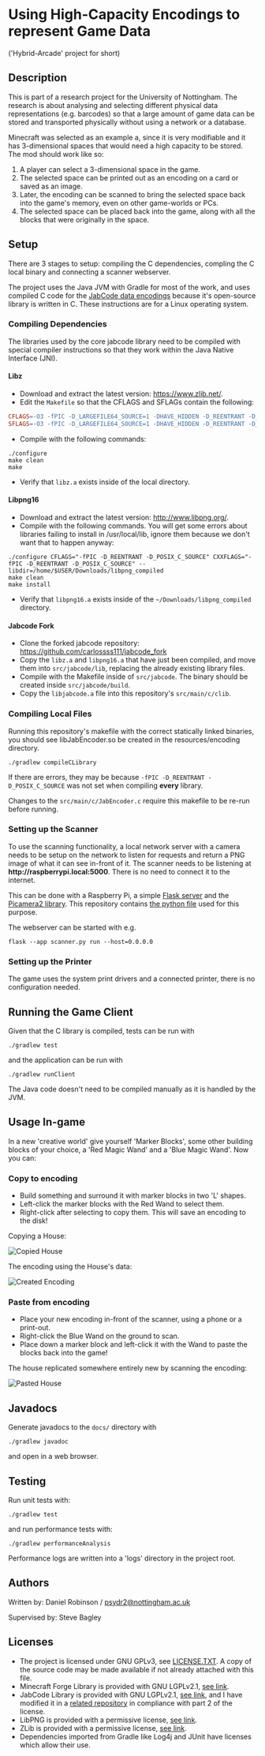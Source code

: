 # Using High-Capacity Encodings to represent Game Data
('Hybrid-Arcade' project for short)

## Description
This is part of a research project for the University of Nottingham. The research is about analysing and selecting  different physical data representations (e.g. barcodes) so that a large amount of game data can be stored and transported physically without using a network or a database.

Minecraft was selected as an example a, since it is very modifiable and it has 3-dimensional spaces that would need a high capacity to be stored. The mod should work like so:
1. A player can select a 3-dimensional space in the game.
1. The selected space can be printed out as an encoding on a card or saved as an image.
1. Later, the encoding can be scanned to bring the selected space back into the game's memory, even on other game-worlds or PCs.
1. The selected space can be placed back into the game, along with all the blocks that were originally in the space.

## Setup
There are 3 stages to setup: compiling the C dependencies, compling the C local binary and connecting a scanner webserver.

The project uses the Java JVM with Gradle for most of the work, and uses compiled C code for the 
[JabCode data encodings][jabcode_library] because it's open-source library is written in C. These 
instructions are for a Linux operating system.

### Compiling Dependencies
The libraries used by the core jabcode library need to be compiled with special compiler instructions
so that they work within the Java Native Interface (JNI).

#### Libz
* Download and extract the latest version: https://www.zlib.net/. 
* Edit the `Makefile` so that the CFLAGS and SFLAGs contain the following:
```makefile
CFLAGS=-O3 -fPIC -D_LARGEFILE64_SOURCE=1 -DHAVE_HIDDEN -D_REENTRANT -D_POSIX_C_SOURCE
SFLAGS=-O3 -fPIC -D_LARGEFILE64_SOURCE=1 -DHAVE_HIDDEN -D_REENTRANT -D_POSIX_C_SOURCE
```
* Compile with the following commands:
```
./configure
make clean
make
```
* Verify that `libz.a` exists inside of the local directory.

#### Libpng16
* Download and extract the latest version: http://www.libpng.org/.
* Compile with the following commands. You will get some errors about libraries failing to install in
/usr/local/lib, ignore them because we don't want that to happen anyway:
```
./configure CFLAGS="-fPIC -D_REENTRANT -D_POSIX_C_SOURCE" CXXFLAGS="-fPIC -D_REENTRANT -D_POSIX_C_SOURCE" --libdir=/home/$USER/Downloads/libpng_compiled
make clean
make install
```
* Verify that `libpng16.a` exists inside of the `~/Downloads/libpng_compiled` directory.

#### Jabcode Fork
* Clone the forked jabcode repository: https://github.com/carlossss111/jabcode_fork
* Copy the `libz.a` and `libpng16.a` that have just been compiled, and move them into `src/jabcode/lib`, replacing
the already existing library files.
* Compile with the Makefile inside of `src/jabcode`. The binary should be created inside `src/jabcode/build`.
* Copy the `libjabcode.a` file into this repository's `src/main/c/clib`.

### Compiling Local Files
Running this repository's makefile with the correct statically linked binaries, you should see libJabEncoder.so 
be created in the resources/encoding directory.
```
./gradlew compileCLibrary
```
If there are errors, they may be because `-fPIC -D_REENTRANT -D_POSIX_C_SOURCE` was not
set when compiling **every** library.

Changes to the `src/main/c/JabEncoder.c` require this makefile to be re-run before running.

### Setting up the Scanner
To use the scanning functionality, a local network server with a camera needs to be setup on the network to listen for requests 
and return a PNG image of what it can see in-front of it. The scanner needs to be listening at **http[]()://raspberrypi.local:5000**.
There is no need to connect it to the internet.

This can be done with a Raspberry Pi, a simple [Flask server][flask] and the [Picamera2 library][picam].
This repository contains [the python file][pyfile] used for this purpose.

The webserver can be started with e.g.
```
flask --app scanner.py run --host=0.0.0.0
```

### Setting up the Printer
The game uses the system print drivers and a connected printer, there is no configuration needed.

## Running the Game Client
Given that the C library is compiled, tests can be run with
```
./gradlew test
```
and the application can be run with
```
./gradlew runClient
```
The Java code doesn't need to be compiled manually as it is handled by the JVM.

## Usage In-game
In a new 'creative world' give yourself 'Marker Blocks', some other building blocks of your choice, 
a 'Red Magic Wand' and a 'Blue Magic Wand'. Now you can:

### Copy to encoding
* Build something and surround it with marker blocks in two 'L' shapes.
* Left-click the marker blocks with the Red Wand to select them.
* Right-click after selecting to copy them. This will save an encoding to the disk!

Copying a House:

![Copied House][copy_image]

The encoding using the House's data:

![Created Encoding][copy_barcode]

### Paste from encoding
* Place your new encoding in-front of the scanner, using a phone or a print-out.
* Right-click the Blue Wand on the ground to scan.
* Place down a marker block and left-click it with the Wand to paste the blocks back into the game!

The house replicated somewhere entirely new by scanning the encoding:

![Pasted House][paste_image]

## Javadocs
Generate javadocs to the `docs/` directory with
```
./gradlew javadoc
```
and open in a web browser.

## Testing
Run unit tests with:
```
./gradlew test
```
and run performance tests with:
```
./gradlew performanceAnalysis
```
Performance logs are written into a 'logs' directory in the project root.

## Authors
Written by: Daniel Robinson / psydr2@nottingham.ac.uk

Supervised by: Steve Bagley

## Licenses
* The project is licensed under GNU GPLv3, see [LICENSE.TXT][license]. A copy of the source code may be made available if not already attached with this file.
* Minecraft Forge Library is provided with GNU LGPLv2.1, [see link][mcf_license].
* JabCode Library is provided with GNU LGPLv2.1, [see link][jcode_license], and I have modified it in a [related repository][jabcode_fork] in compliance with part 2 of the license.
* LibPNG is provided with a permissive license, [see link][lpng_license].
* ZLib is provided with a permissive license, [see link][zlib_license].
* Dependencies imported from Gradle like Log4j and JUnit have licenses which allow their use.

[jabcode_library]: https://jabcode.org/ "Jabcode Library"
[license]: LICENSE.txt "Project License"
[jabcode_fork]: https://github.com/carlossss111/jabcode_fork "Jabcode Fork"
[jcode_license]: https://github.com/jabcode/jabcode/blob/master/LICENSE "Jabcode License"
[mcf_license]: https://github.com/MinecraftForge/MinecraftForge/blob/1.20.x/LICENSE.txt "Minecraft Forge Library License"
[lpng_license]: http://www.libpng.org/pub/png/src/libpng-LICENSE.txt "LibPNG License"
[zlib_license]: https://www.zlib.net/zlib_license.html "ZLib License"
[flask]: https://flask.palletsprojects.com/en/3.0.x/ "Flask Website"
[picam]: https://datasheets.raspberrypi.com/camera/picamera2-manual.pdf "Picamera 2 Datasheet"
[pyfile]: src/external/python/scanner.py "Scanner Python File"

[copy_image]: images/copy_house.png "Image of house being copied" 
[copy_barcode]: images/copy_barcode.png "Image of barcode produced by copying house"
[paste_image]: images/paste_house.png "Image of house being pasted from the barcode"